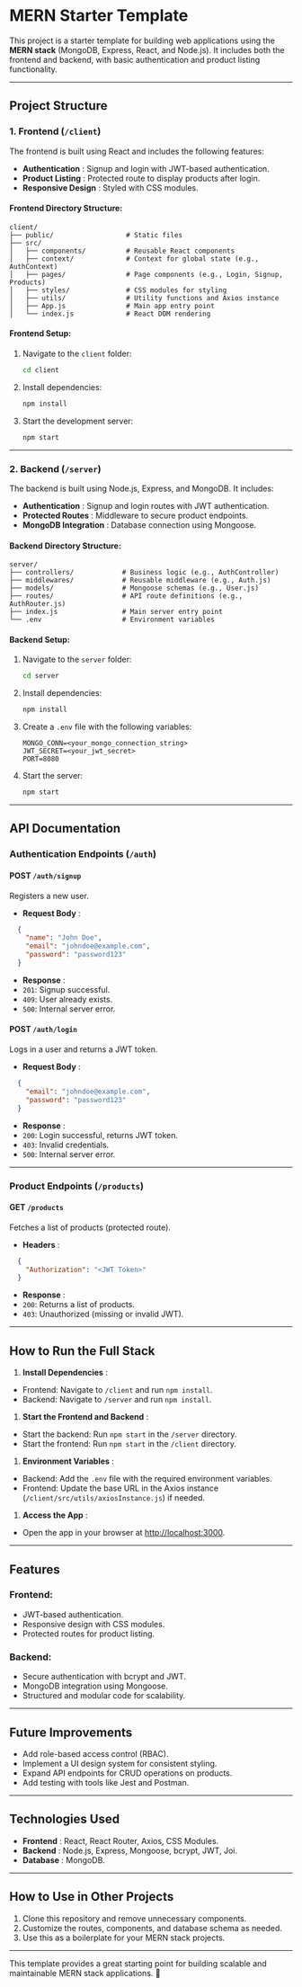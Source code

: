 
# MERN Starter Template

This project is a starter template for building web applications using the **MERN stack** (MongoDB, Express, React, and Node.js). It includes both the frontend and backend, with basic authentication and product listing functionality.

---

## Project Structure

### 1. Frontend (`/client`)

The frontend is built using React and includes the following features:

* **Authentication** : Signup and login with JWT-based authentication.
* **Product Listing** : Protected route to display products after login.
* **Responsive Design** : Styled with CSS modules.

#### Frontend Directory Structure:

```
client/
├── public/                  # Static files
├── src/
│   ├── components/          # Reusable React components
│   ├── context/             # Context for global state (e.g., AuthContext)
│   ├── pages/               # Page components (e.g., Login, Signup, Products)
│   ├── styles/              # CSS modules for styling
│   ├── utils/               # Utility functions and Axios instance
│   ├── App.js               # Main app entry point
│   └── index.js             # React DOM rendering
```

#### Frontend Setup:

1. Navigate to the `client` folder:
   ```bash
   cd client
   ```
2. Install dependencies:
   ```bash
   npm install
   ```
3. Start the development server:
   ```bash
   npm start
   ```

---

### 2. Backend (`/server`)

The backend is built using Node.js, Express, and MongoDB. It includes:

* **Authentication** : Signup and login routes with JWT authentication.
* **Protected Routes** : Middleware to secure product endpoints.
* **MongoDB Integration** : Database connection using Mongoose.

#### Backend Directory Structure:

```
server/
├── controllers/            # Business logic (e.g., AuthController)
├── middlewares/            # Reusable middleware (e.g., Auth.js)
├── models/                 # Mongoose schemas (e.g., User.js)
├── routes/                 # API route definitions (e.g., AuthRouter.js)
├── index.js                # Main server entry point
└── .env                    # Environment variables
```

#### Backend Setup:

1. Navigate to the `server` folder:
   ```bash
   cd server
   ```
2. Install dependencies:
   ```bash
   npm install
   ```
3. Create a `.env` file with the following variables:
   ```
   MONGO_CONN=<your_mongo_connection_string>
   JWT_SECRET=<your_jwt_secret>
   PORT=8080
   ```
4. Start the server:
   ```bash
   npm start
   ```

---

## API Documentation

### **Authentication Endpoints (`/auth`)**

#### **POST** `/auth/signup`

Registers a new user.

* **Request Body** :

```json
  {
    "name": "John Doe",
    "email": "johndoe@example.com",
    "password": "password123"
  }
```

* **Response** :
* `201`: Signup successful.
* `409`: User already exists.
* `500`: Internal server error.

#### **POST** `/auth/login`

Logs in a user and returns a JWT token.

* **Request Body** :

```json
  {
    "email": "johndoe@example.com",
    "password": "password123"
  }
```

* **Response** :
* `200`: Login successful, returns JWT token.
* `403`: Invalid credentials.
* `500`: Internal server error.

---

### **Product Endpoints (`/products`)**

#### **GET** `/products`

Fetches a list of products (protected route).

* **Headers** :

```json
  {
    "Authorization": "<JWT Token>"
  }
```

* **Response** :
* `200`: Returns a list of products.
* `403`: Unauthorized (missing or invalid JWT).

---

## How to Run the Full Stack

1. **Install Dependencies** :

* Frontend: Navigate to `/client` and run `npm install`.
* Backend: Navigate to `/server` and run `npm install`.

1. **Start the Frontend and Backend** :

* Start the backend: Run `npm start` in the `/server` directory.
* Start the frontend: Run `npm start` in the `/client` directory.

1. **Environment Variables** :

* Backend: Add the `.env` file with the required environment variables.
* Frontend: Update the base URL in the Axios instance (`/client/src/utils/axiosInstance.js`) if needed.

1. **Access the App** :

* Open the app in your browser at [http://localhost:3000](http://localhost:3000/).

---

## Features

### Frontend:

* JWT-based authentication.
* Responsive design with CSS modules.
* Protected routes for product listing.

### Backend:

* Secure authentication with bcrypt and JWT.
* MongoDB integration using Mongoose.
* Structured and modular code for scalability.

---

## Future Improvements

* Add role-based access control (RBAC).
* Implement a UI design system for consistent styling.
* Expand API endpoints for CRUD operations on products.
* Add testing with tools like Jest and Postman.

---

## Technologies Used

* **Frontend** : React, React Router, Axios, CSS Modules.
* **Backend** : Node.js, Express, Mongoose, bcrypt, JWT, Joi.
* **Database** : MongoDB.

---

## How to Use in Other Projects

1. Clone this repository and remove unnecessary components.
2. Customize the routes, components, and database schema as needed.
3. Use this as a boilerplate for your MERN stack projects.

---

This template provides a great starting point for building scalable and maintainable MERN stack applications. 🚀
